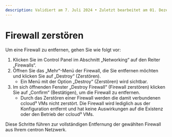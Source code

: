 ```yaml
---
description: Validiert am 7. Juli 2024 • Zuletzt bearbeitet am 01. Dezember 2024
---
```


# Firewall zerstören

Um eine Firewall zu entfernen, gehen Sie wie folgt vor:

1. Klicken Sie im Control Panel im Abschnitt „Networking“ auf den Reiter „Firewalls“.
2. Öffnen Sie das „Mehr“-Menü der Firewall, die Sie entfernen möchten und klicken Sie auf „Destroy“ (Zerstören).
   * Ein Menü mit der Option „Destroy“ (Zerstören) wird sichtbar.
3. Im sich öffnenden Fenster „Destroy Firewall“ (Firewall zerstören) klicken Sie auf „Confirm“ (Bestätigen), um die Firewall zu entfernen.
   * Durch das Zerstören einer Firewall werden die damit verbundenen ccloud³ VMs nicht zerstört. Die Firewall wird lediglich aus der Konfiguration entfernt und hat keine Auswirkungen auf die Existenz oder den Betrieb der ccloud³ VMs.

Diese Schritte führen zur vollständigen Entfernung der gewählten Firewall aus Ihrem centron Netzwerk.
